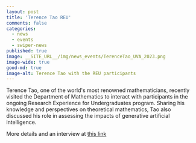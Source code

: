 ```yaml
---
layout: post
title: 'Terence Tao REU'
comments: false
categories:
  - news
  - events
  - swiper-news
published: true
image: __SITE_URL__/img/news_events/TerenceTao_UVA_2023.png
image-wide: true
good-md: true
image-alt: Terence Tao with the REU participants
---
```


Terence Tao, one of the world's most renowned mathematicians, recently visited the Department of Mathematics to interact with participants in the ongoing Research Experience for Undergraduates program. Sharing his knowledge and perspectives on theoretical mathematics, Tao also discussed his role in assessing the impacts of generative artificial intelligence. 

More details and an interview at [this link](https://as.virginia.edu/math-legend-visits-next-generation)